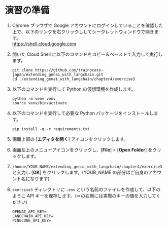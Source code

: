 # 演習の準備
1. Chrome ブラウザで Google アカウントにログインしていることを確認した上で、以下のリンクを右クリックししてシークレットウィンドウで開きます。  
   https://shell.cloud.google.com
   
3. 開いた Cloud Shell に以下のコマンドをコピー＆ペーストで入力して実行します。
   ```
   git clone https://github.com/trainocate-japan/extending_genai_with_langchain.git
   cd ./extending_genai_with_langchain/chapter4/exercise3
   ```
   
4. 以下のコマンドを実行して Python の仮想環境を作成します。
   ```
   python -m venv venv
   source venv/bin/activate
   ```
   
5. 以下のコマンドを実行して必要な Python パッケージをインストールします。
   ```
   pip install -q -r requirements.txt
   ```

6. 画面上部の [**エディタを開く**] アイコンをクリックします。
7. 画面左上のメニューアイコンをクリックし、[**File**] > [**Open Folder**] をクリックします。
8. `/homne/YOUR_NAME/extending_genai_with_langchain/chapter4/exercise3` と入力し [**OK**] をクリックします。(YOUR_NAME の部分はご自身のアカウント名になります)

9. `exercise3` ディレクトリに `.env` という名前のファイルを作成して、以下のように API キーを保存します。(＝の右側には実際のキーの値を入力してください)
   ```
   OPENAI_API_KEY=
   LANGCHAIN_API_KEY=
   PINECONE_API_KEY=
   ```
